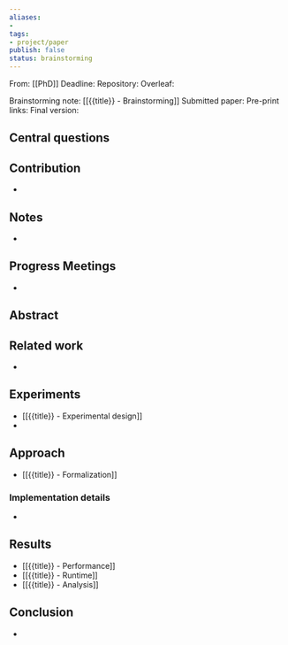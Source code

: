 ```yaml
---
aliases: 
- 
tags: 
- project/paper
publish: false
status: brainstorming
---
```


From: [[PhD]]
Deadline: 
Repository:
Overleaf:

Brainstorming note: [[{{title}} - Brainstorming]]
Submitted paper:
Pre-print links:
Final version: 

## Central questions


## Contribution

- 

## Notes

- 

## Progress Meetings

- 

## Abstract



## Related work

- 

## Experiments

- [[{{title}} - Experimental design]]
- 

## Approach

- [[{{title}} - Formalization]]

### Implementation details

- 

## Results 

- [[{{title}} - Performance]]
- [[{{title}} - Runtime]]
- [[{{title}} - Analysis]]

## Conclusion

- 
